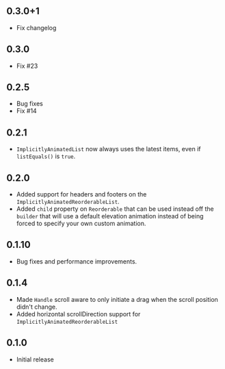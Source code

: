 ## 0.3.0+1

* Fix changelog

## 0.3.0

* Fix #23

## 0.2.5

* Bug fixes
* Fix #14

## 0.2.1

* `ImplicitlyAnimatedList` now always uses the latest items, even if `listEquals()` is `true`.

## 0.2.0

* Added support for headers and footers on the `ImplicitlyAnimatedReorderableList`.
* Added `child` property on `Reorderable` that can be used instead off the `builder` that will use a default elevation animation instead of being forced to specify your own custom animation.

## 0.1.10

* Bug fixes and performance improvements.

## 0.1.4

* Made `Handle` scroll aware to only initiate a drag when the scroll position didn't change.
* Added horizontal scrollDirection support for `ImplicitlyAnimatedReorderableList`

## 0.1.0

* Initial release
